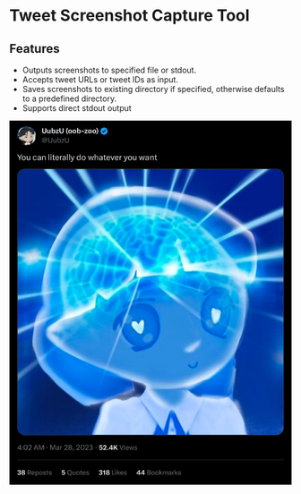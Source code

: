 # Tweet Screenshot Capture Tool

## Features

- Outputs screenshots to specified file or stdout.
- Accepts tweet URLs or tweet IDs as input.
- Saves screenshots to existing directory if specified, otherwise defaults to a predefined directory.
- Supports direct stdout output

![](sample.png)

